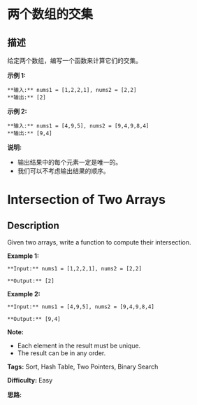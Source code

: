 # 两个数组的交集

## 描述

给定两个数组，编写一个函数来计算它们的交集。

**示例 1:**

    
    
    **输入:** nums1 = [1,2,2,1], nums2 = [2,2]
    **输出:** [2]
    

**示例 2:**

    
    
    **输入:** nums1 = [4,9,5], nums2 = [9,4,9,8,4]
    **输出:** [9,4]

**说明:**

  * 输出结果中的每个元素一定是唯一的。
  * 我们可以不考虑输出结果的顺序。



# Intersection of Two Arrays

## Description



Given two arrays, write a function to compute their intersection.

**Example 1:**

    
    
    **Input:** nums1 = [1,2,2,1], nums2 = [2,2]
    **Output:** [2]
    

**Example 2:**

    
    
    **Input:** nums1 = [4,9,5], nums2 = [9,4,9,8,4]
    **Output:** [9,4]

**Note:**

  * Each element in the result must be unique.
  * The result can be in any order.




**Tags:** Sort, Hash Table, Two Pointers, Binary Search

**Difficulty:** Easy

**思路:**
